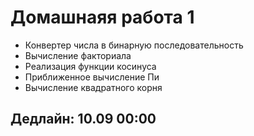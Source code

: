 ﻿# Домашнаяя работа 1
- Конвертер числа в бинарную последовательность
- Вычисление факториала
- Реализация функции косинуса
- Приближенное вычисление Пи
- Вычисление квадратного корня

## Дедлайн: 10.09 00:00

